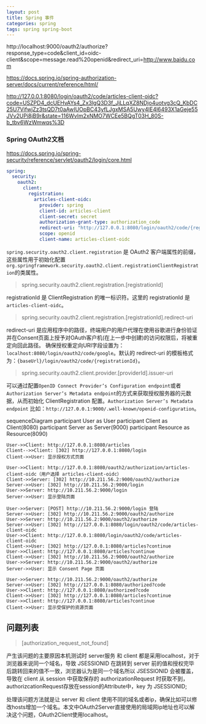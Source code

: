 ```yaml
---
layout: post
title: Spring 事件
categories: spring
tags: spring spring-boot
---
```




http://localhost:9000/oauth2/authorize?response_type=code&client_id=oidc-client&scope=message.read%20openid&redirect_uri=http://www.baidu.com

https://docs.spring.io/spring-authorization-server/docs/current/reference/html/


http://127.0.0.1:8080/login/oauth2/code/articles-client-oidc?code=USZPD4_dcUEHvAYs4_Zx3lgQ3D3f_JjLLqXZ8NDjo4uotvg3cQ_KbDC25U7VifwjZz3tsQD7t0aAwIUOpBC43yfLJgxMSA5Uwy4IE4l6493X1aGeje55JVv2UPi8jB9r&state=116Wvlm2xNMO7WCEe5BQgT03H_80S-b_tbv6WzWmwqs%3D

### Spring OAuth2文档

https://docs.spring.io/spring-security/reference/servlet/oauth2/login/core.html

```yml
spring:
  security:
    oauth2:
      client:
        registration:
          articles-client-oidc:
            provider: spring
            client-id: articles-client
            client-secret: secret
            authorization-grant-type: authorization_code
            redirect-uri: "http://127.0.0.1:8080/login/oauth2/code/{registrationId}"
            scope: openid
            client-name: articles-client-oidc
```

`spring.security.oauth2.client.registration` 是 OAuth2 客户端属性的前缀，这些属性用于初始化配置`org.springframework.security.oauth2.client.registrationClientRegistration`的类属性。

> spring.security.oauth2.client.registration.[registrationId]

registrationId 是 ClientRegistration 的唯一标识符。这里的 registrationId 是 `articles-client-oidc`。

> spring.security.oauth2.client.registration.[registrationId].redirect-uri

redirect-uri 是应用程序中的路径，终端用户的用户代理在使用谷歌进行身份验证并在Consent页面上授予对OAuth客户机(在上一步中创建)的访问权限后，将被重定向回此路径。
确保授权重定向URI字段设置为：`localhost:8080/login/oauth2/code/google`。默认的 redirect-uri 的模板格式为：`{baseUrl}/login/oauth2/code/{registrationId}`。

> spring.security.oauth2.client.provider.[providerId].issuer-uri

可以通过配置`OpenID Connect Provider’s Configuration endpoint`或者`Authorization Server’s Metadata endpoint`的方式来获取授权服务器的元数据，从而初始化 ClientRegistration 配置。`Authorization Server’s Metadata endpoint` 比如：`http://127.0.0.1:9000/.well-known/openid-configuration`。

<div class="mermaid">
sequenceDiagram
    participant User as User
	participant Client as Client(8080)
	participant Server as Server(9000)
	participant Resource as Resource(8090)

	User->>Client: http://127.0.0.1:8080/articles
    Client-->>Client: [302] http://127.0.0.1:8080/login
    Client->>User: 显示授权方式页面

    User->>Client: http://127.0.0.1:8080/oauth2/authorization/articles-client-oidc（用户选择 articles-client-oidc）
    Client->>Server: [302] http://10.211.56.2:9000/oauth2/authorize
    Server->>User: [302] http://10.211.56.2:9000/login
    User->>Server: http://10.211.56.2:9000/login
    Server->>User: 显示登陆页面
    
    User->>Server: [POST] http://10.211.56.2:9000/login 登陆
    Server->>User: [302] http://10.211.56.2:9000/oauth2/authorize
    User->>Server: http://10.211.56.2:9000/oauth2/authorize
    Server->>User: [302] http://127.0.0.1:8080/login/oauth2/code/articles-client-oidc
    User->>Client: http://127.0.0.1:8080/login/oauth2/code/articles-client-oidc
    Client->>User: [302] http://127.0.0.1:8080/articles?continue
    User->>Client: http://127.0.0.1:8080/articles?continue
    Client->>User: [302] http://10.211.56.2:9000/oauth2/authorize
    User->>Server: http://10.211.56.2:9000/oauth2/authorize
    Server->>User: 显示 Consent Page 页面

    User->>Server: http://10.211.56.2:9000/oauth2/authorize
    Server->>User: [302] http://127.0.0.1:8080/authorized?code
    User->>Client: http://127.0.0.1:8080/authorized?code
    Client->>User: [302] http://127.0.0.1:8080/articles?continue
    User->>Client: http://127.0.0.1:8080/articles?continue
    Client->>User: 显示受保护的资源页面

</div>

## 问题列表

> [authorization_request_not_found]

产生该问题的主要原因本机测试时 server服务 和 client 都是采用localhost，对于浏览器来说同一个域名，导致 JSESSIONID 在跳转到 server 前的值和授权完毕后跳转回来的值不一致，浏览器认为是同一个域名所以 JSESSIONID 会被覆盖，导致在 client 从 session 中获取保存的 authorizationRequest 时获取不到，authorizcationRequest存放在session的Attribute中，key 为 JSESSIONID;

处理该问题方法就是让 server 和 client 使用不同的域名或者ip，确保比如可以修改hosts增加一个域名。本文中OAuth2Server直接使用的局域网ip地址也可以解决这个问题，OAuth2Client使用localhost。
